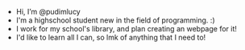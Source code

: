- Hi, I’m @pudimlucy 
- I'm a highschool student new in the field of programming. :)
- I work for my school's library, and plan creating an webpage for it!
- I'd like to learn all I can, so lmk of anything that I need to!
